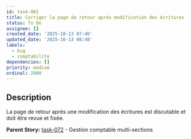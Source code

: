 ```yaml
---
id: task-001
title: Corriger la page de retour après modification des écritures
status: To Do
assignee: []
created_date: '2025-10-13 07:46'
updated_date: '2025-10-13 08:48'
labels:
  - bug
  - comptabilite
dependencies: []
priority: medium
ordinal: 2000
---
```


## Description

<!-- SECTION:DESCRIPTION:BEGIN -->
La page de retour après une modification des écritures est discutable et doit être revue et fixée.

**Parent Story:** [task-072](task-072) - Gestion comptable multi-sections
<!-- SECTION:DESCRIPTION:END -->
